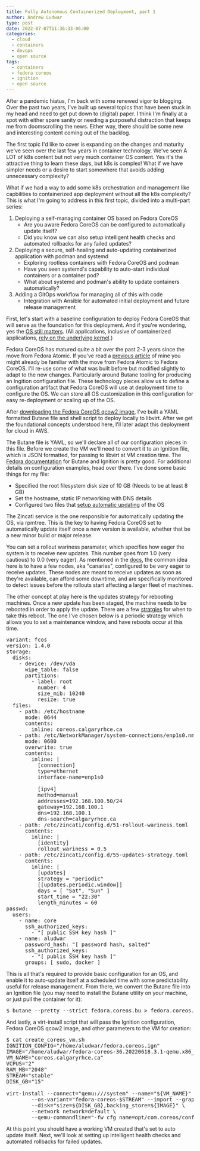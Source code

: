 ```yaml
---
title: Fully Autonomous Containerized Deployment, part 1
author: Andrew Ludwar
type: post
date: 2022-07-07T11:36:33-06:00
categories:
  - cloud
  - containers
  - devops
  - open source
tags:
  - containers
  - fedora coreos
  - ignition
  - open source
---
```


After a pandemic hiatus, I'm back with some renewed vigor to blogging. Over the past two years, I've built up several topics that have been stuck in my head and need to get put down to (digital) paper. I think I'm finally at a spot with either spare sanity or needing a purposeful distraction that keeps me from doomscrolling the news. Either way, there should be some new and interesting content coming out of the backlog.

The first topic I'd like to cover is expanding on the changes and maturity we've seen over the last few years in container technology. We've seen A LOT of k8s content but not very much container OS content. Yes it's the attractive thing to learn these days, but k8s is complex! What if we have simpler needs or a desire to start somewhere that avoids adding unnecessary complexity?

What if we had a way to add some k8s orchestration and management like capbilities to containerized app deployment without all the k8s complexity? This is what I'm going to address in this first topic, divided into a multi-part series:

  1. Deploying a self-managing container OS based on Fedora CoreOS
      * Are you aware Fedora CoreOS can be configured to automatically update itself?
      * Did you know we can also setup intelligent health checks and automated rollbacks for any failed updates?
  2. Deploying a secure, self-healing and auto-updating containerized application with podman and systemd
      * Exploring rootless containers with Fedora CoreOS and podman
      * Have you seen systemd's capability to auto-start individual containers or a container pod?
      * What about systemd and podman's ability to update containers automatically?
  3. Adding a GitOps workflow for managing all of this with code
      * Integration with Ansible for automated initial deployment and future release management



First, let's start with a baseline configuration to deploy Fedora CoreOS that will serve as the foundation for this deployment. And if you're wondering, yes the [OS still matters][1]. (All applications, inclusive of containerized applications, [rely on the underlying kernel][2].)

Fedora CoreOS has matured quite a bit over the past 2-3 years since the move from Fedora Atomic. If you've read a [previous article][3] of mine you might already be familiar with the move from Fedora Atomic to Fedora CoreOS. I'll re-use some of what was built before but modified slightly to adapt to the new changes. Particularly around Butane tooling for producing an Ingition configuration file. These technology pieces allow us to define a configuration artifact that Fedora CoreOS will use at deployment time to configure the OS. We can store all OS customization in this configuration for easy re-deployment or scaling up of the OS.

After [downloading the Fedora CoreOS qcow2 image][4], I've built a YAML formatted Butane file and shell script to deploy locally to libvirt. After we get the foundational concepts understood here, I'll later adapt this deployment for cloud in AWS.

The Butane file is YAML, so we'll declare all of our configuration pieces in this file. Before we create the VM we'll need to convert it to an Ignition file, which is JSON formatted, for passing to libvirt at VM creation time. The [Fedora documentation][5] for Butane and Ignition is pretty good. For additional details on configuration examples, head over there. I've done some basic things for my file:

* Specified the root filesystem disk size of 10 GB (Needs to be at least 8 GB)
* Set the hostname, static IP networking with DNS details
* Configured two files that [setup automatic updating][6] of the OS

The Zincati service is the one responsible for automatically updating the OS, via rpmtree. This is the key to having Fedora CoreOS set to automatically update itself once a new version is available, whether that be a new minor build or major release.

You can set a rollout wariness paramater, which specifies how eager the system is to receive new updates. This number goes from 1.0 (very cautious) to 0.0 (very eager). As mentioned in the [docs][7], the common idea here is to have a few nodes, aka "canaries", configured to be very eager to receive updates. These nodes are meant to receive updates as soon as they're available, can afford some downtime, and are specifically monitored to detect issues before the rollouts start affecting a larger fleet of machines.

The other concept at play here is the updates strategy for rebooting machines. Once a new update has been staged, the machine needs to be rebooted in order to apply the update. There are a few [stratgies][8] for when to take this reboot. The one I've chosen below is a periodic strategy which allows you to set a maintenance window, and have reboots occur at this time.

<pre class="">
variant: fcos
version: 1.4.0
storage:
  disks:
    - device: /dev/vda
      wipe_table: false
      partitions:
        - label: root
          number: 4
          size_mib: 10240
          resize: true
  files:
    - path: /etc/hostname
      mode: 0644
      contents:
        inline: coreos.calgaryrhce.ca
    - path: /etc/NetworkManager/system-connections/enp1s0.nmconnection
      mode: 0600
      overwrite: true
      contents:
        inline: |
          [connection]
          type=ethernet
          interface-name=enp1s0

          [ipv4]
          method=manual
          addresses=192.168.100.50/24
          gateway=192.168.100.1
          dns=192.168.100.1
          dns-search=calgaryrhce.ca
    - path: /etc/zincati/config.d/51-rollout-wariness.toml
      contents: 
        inline: |
          [identity]
          rollout_wariness = 0.5
    - path: /etc/zincati/config.d/55-updates-strategy.toml
      contents: 
        inline: |
          [updates]
          strategy = "periodic"
          [[updates.periodic.window]]
          days = [ "Sat", "Sun" ]
          start_time = "22:30"
          length_minutes = 60
passwd:
  users:
    - name: core
      ssh_authorized_keys:
        - "[ public SSH key hash ]"
    - name: aludwar
      password_hash: "[ password hash, salted"
      ssh_authorized_keys:
        - "[ publis SSH key hash ]"
      groups: [ sudo, docker ]
</pre>


This is all that's required to provide basic configuration for an OS, and enable it to auto-update itself at a scheduled time with some predictability useful for release management. From there, we convert the Butane file into an Ignition file (you may need to install the Butane utility on your machine, or just pull the container for it):

<pre class="">$ butane --pretty --strict fedora.coreos.bu > fedora.coreos.ign</pre>

And lastly, a virt-install script that will pass the Ignition configuration, Fedora CoreOS qcow2 image, and other parameters to the VM for creation:

<pre class="">$ cat create_coreos_vm.sh
IGNITION_CONFIG="/home/aludwar/fedora.coreos.ign"
IMAGE="/home/aludwar/fedora-coreos-36.20220618.3.1-qemu.x86_64.qcow2"
VM_NAME="coreos.calgaryrhce.ca"
VCPUS="2"
RAM_MB="2048"
STREAM="stable"
DISK_GB="15"

virt-install --connect="qemu:///system" --name="${VM_NAME}" --vcpus="${VCPUS}" --memory="${RAM_MB}" \
        --os-variant="fedora-coreos-$STREAM" --import --graphics=none \
        --disk="size=${DISK_GB},backing_store=${IMAGE}" \
        --network network=default \
        --qemu-commandline="-fw_cfg name=opt/com.coreos/config,file=${IGNITION_CONFIG}"
</pre>


At this point you should have a working VM created that's set to auto update itself. Next, we'll look at setting up intelligent health checks and automated rollbacks for failed updates.


[1]: https://www.redhat.com/rhdc/managed-files/li-why-the-os-matters-ebook-f29731wg-202108-en.pdf
[2]: https://www.redhat.com/en/blog/architecting-containers-part-1-why-understanding-user-space-vs-kernel-space-matters
[3]: https://calgaryrhce.ca/blog/2020/02/24/moving-from-fedora-atomic-to-fedora-coreos/
[4]: https://getfedora.org/en/coreos/download?tab=metal_virtualized&stream=stable&arch=x86_64
[5]: https://docs.fedoraproject.org/en-US/fedora-coreos/getting-started/
[6]: https://docs.fedoraproject.org/en-US/fedora-coreos/auto-updates/
[7]: https://coreos.github.io/zincati/usage/auto-updates/#phased-rollouts-client-wariness-canaries
[8]: https://coreos.github.io/zincati/usage/auto-updates/#strategies-for-updates-finalization
